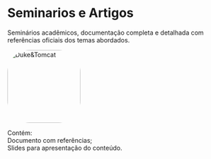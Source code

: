 # Seminarios e Artigos

Seminários acadêmicos, documentação completa e detalhada com referências oficiais dos temas abordados.

<img align="center" alt="Duke&Tomcat" height="165" style="border-radius:50px;" src="https://encrypted-tbn0.gstatic.com/images?q=tbn:ANd9GcTPRlFTuwwQExWpXjO-zg4vkJ5W2mXJrj0nYNq6BuHZzYOMiPRxSVrki9cykwuuMB2kC_k&usqp=CAU">

Contém:<br>
Documento com referências;<br>
Slides para apresentação do conteúdo.

